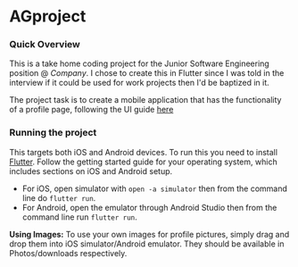 # AGproject

### Quick Overview

This is a take home coding project for the Junior Software Engineering position @ _Company_.
I chose to create this in Flutter since I was told in the interview if it could be used for work projects then I'd be baptized in it.

The project task is to create a mobile application that has the functionality of a profile page, following the UI guide [here](https://xd.adobe.com/view/58778ee1-0bc4-40d9-55fb-cea5b22ab1c8-2e46/)

### Running the project

This targets both iOS and Android devices. To run this you need to install [Flutter](https://flutter.dev/docs/get-started/install). Follow the getting started guide for your operating system, which includes sections on iOS and Android setup.

- For iOS, open simulator with `open -a simulator` then from the command line do `flutter run`.
- For Android, open the emulator through Android Studio then from the command line run `flutter run`.

**Using Images:** To use your own images for profile pictures, simply drag and drop them into iOS simulator/Android emulator. They should be available in Photos/downloads respectively.
